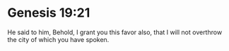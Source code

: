 # Genesis 19:21

He said to him, Behold, I grant you this favor also, that I will not overthrow the city of which you have spoken.
